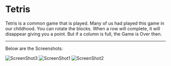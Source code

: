 # Tetris
Tetris is a common game that is played. Many of us had played this game in our childhood. 
You can rotate the blocks. When a row will complete, it will disappear giving you a point. But if a column is full, the Game is Over then.

---------------------------------------------------------------------------------------------------------------------------------------------
Below are the Screenshots: 

![ScreenShot3](https://github.com/Mohd-Adeen/Tetris/assets/85848523/0df19d29-415c-4262-ae33-0ef2dc7486b2)
![ScreenShot1](https://github.com/Mohd-Adeen/Tetris/assets/85848523/627c3e14-5480-46a8-b297-c3edc7c1c4b3)
![ScreenShot2](https://github.com/Mohd-Adeen/Tetris/assets/85848523/0a2fc133-8a38-42ad-87a8-e30fcb23f770)

